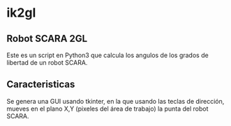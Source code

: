 # ik2gl
## Robot SCARA 2GL

Este es un script en Python3 que calcula los angulos de los grados de libertad de un robot SCARA.

## Caracteristicas

Se genera una GUI usando tkinter, en la que usando las teclas de dirección, mueves en el plano X,Y (pixeles del área de trabajo) la punta del robot SCARA.